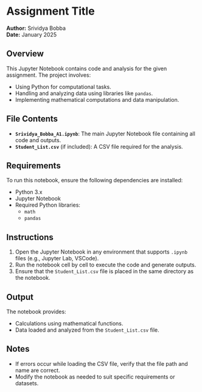 
# Assignment Title

**Author:** Srividya Bobba  
**Date:** January 2025  

## Overview
This Jupyter Notebook contains code and analysis for the given assignment. The project involves:

- Using Python for computational tasks.
- Handling and analyzing data using libraries like `pandas`.
- Implementing mathematical computations and data manipulation.

## File Contents
- **`Srividya_Bobba_A1.ipynb`**: The main Jupyter Notebook file containing all code and outputs.
- **`Student_List.csv`** (if included): A CSV file required for the analysis.

## Requirements
To run this notebook, ensure the following dependencies are installed:
- Python 3.x
- Jupyter Notebook
- Required Python libraries:
  - `math`
  - `pandas`

## Instructions
1. Open the Jupyter Notebook in any environment that supports `.ipynb` files (e.g., Jupyter Lab, VSCode).
2. Run the notebook cell by cell to execute the code and generate outputs.
3. Ensure that the `Student_List.csv` file is placed in the same directory as the notebook.

## Output
The notebook provides:
- Calculations using mathematical functions.
- Data loaded and analyzed from the `Student_List.csv` file.

## Notes
- If errors occur while loading the CSV file, verify that the file path and name are correct.
- Modify the notebook as needed to suit specific requirements or datasets.

